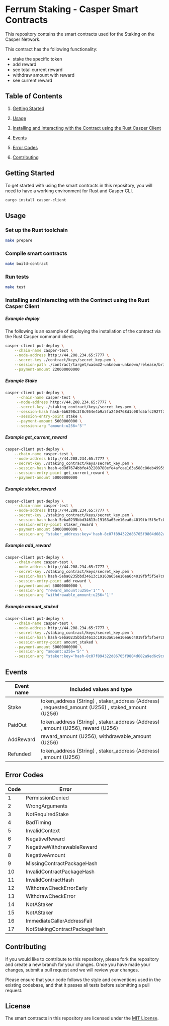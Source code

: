 # Ferrum Staking - Casper Smart Contracts

This repository contains the smart contracts used for the Staking on the Casper Network.

This contract has the following functionality:

- stake the specific token
- add reward
- see total current reward
- withdraw amount with reward
- see current reward


## Table of Contents

1. [Getting Started](#getting-started)

2. [Usage](#usage)

3. [Installing and Interacting with the Contract using the Rust Casper Client](#installing-and-interacting-with-the-contract-using-the-rust-casper-client)

4. [Events](#events)

5. [Error Codes](#error-codes)

6. [Contributing](#contributing)

## Getting Started

To get started with using the smart contracts in this repository, you will need to have a working environment for Rust and Casper CLI.

```bash
cargo install casper-client
```

## Usage

### Set up the Rust toolchain

```bash
make prepare
```

### Compile smart contracts

```bash
make build-contract
```

### Run tests

```bash
make test
```

### Installing and Interacting with the Contract using the Rust Casper Client


##### Example deploy

The following is an example of deploying the installation of the contract via the Rust Casper command client.

```bash
casper-client put-deploy \
    --chain-name casper-test \
    --node-address http://44.208.234.65:7777 \
    --secret-key ./contract/keys/secret_key.pem \
    --session-path ./contract/target/wasm32-unknown-unknown/release/bridge_pool.wasm \
    --payment-amount 220000000000
```

##### Example Stake
```bash
casper-client put-deploy \
     --chain-name casper-test \
     --node-address http://44.208.234.65:7777 \
     --secret-key ./staking_contract/keys/secret_key.pem \
     --session-hash hash-6b6298c3f8c954e4b9a5fa2404768d1c08fd5bfc2927f386aaf0826178d3be5b \
     --session-entry-point stake \
     --payment-amount 5000000000 \
     --session-arg "amount:u256='5'" 
```

##### Example get_current_reward
```bash
casper-client put-deploy \
    --chain-name casper-test \
    --node-address http://44.208.234.65:7777 \
    --secret-key ./staking_contract/keys/secret_key.pem \
    --session-hash hash-ed9d7674bbfe432208780efe4afcae163a588c80eb499596c5f4085f50756cef \
    --session-entry-point get_current_reward \
    --payment-amount 50000000000 
```

##### Example staker_reward
```bash
casper-client put-deploy \
    --chain-name casper-test \
    --node-address http://44.208.234.65:7777 \
    --secret-key ./staking_contract/keys/secret_key.pem \
    --session-hash hash-5eba0235bbd34613c19163a65ee16ea6c4019fbf5f5e7c8e07fbebd52d92eef4 \
    --session-entry-point staker_reward \
    --payment-amount 50000000000 \
    --session-arg "staker_address:key='hash-8c07f894322d86705f9804d682a9ed6c9cd4be7a8fc6889d20b446e1d852fa8c'"
```

##### Example add_reward
```bash
casper-client put-deploy \
    --chain-name casper-test \
    --node-address http://44.208.234.65:7777 \
    --secret-key ./staking_contract/keys/secret_key.pem \
    --session-hash hash-5eba0235bbd34613c19163a65ee16ea6c4019fbf5f5e7c8e07fbebd52d92eef4 \
    --session-entry-point add_reward \
    --payment-amount 50000000000 \
    --session-arg "reward_amount:u256='1'" \
    --session-arg "withdrawable_amount:u256='1'"
```

##### Example amount_staked
```bash
casper-client put-deploy \
    --chain-name casper-test \
    --node-address http://44.208.234.65:7777 \
    --secret-key ./staking_contract/keys/secret_key.pem \
    --session-hash hash-5eba0235bbd34613c19163a65ee16ea6c4019fbf5f5e7c8e07fbebd52d92eef4 \
    --session-entry-point amount_staked \
    --payment-amount 50000000000 \
    --session-arg "amount:u256='5'" \
    --session-arg "staker:key='hash-8c07f894322d86705f9804d682a9ed6c9cd4be7a8fc6889d20b446e1d852fa8c'"
```

## Events

| Event name                | Included values and type                                                                           |
| ------------------------- | -------------------------------------------------------------------------------------------------- |
| Stake                     | token_address (String) , staker_address (Address) , requested_amount (U256) , staked_amount (U256) |
| PaidOut                   | token_address (String) , staker_address (Address) , amount (U256), reward (U256)                   |
| AddReward                 | reward_amount (U256),  withdrawable_amount (U256)                                                  |
| Refunded                  | token_address (String) , staker_address (Address) , amount (U256)                                  |

## Error Codes

| Code | Error                                               |
| ---- | --------------------------------------------------- |
| 1    | PermissionDenied                                    |
| 2    | WrongArguments                                      |
| 3    | NotRequiredStake                                    |
| 4    | BadTiming                                           |
| 5    | InvalidContext                                      |
| 6    | NegativeReward                                      |
| 7    | NegativeWithdrawableReward                          |
| 8    | NegativeAmount                                      |
| 9    | MissingContractPackageHash                          |
| 10   | InvalidContractPackageHash                          |
| 11   | InvalidContractHash                                 |
| 12   | WithdrawCheckErrorEarly                             |
| 13   | WithdrawCheckError                                  |
| 14   | NotAStaker                                          |
| 15   | NotAStaker                                          |
| 16   | ImmediateCallerAddressFail                          |
| 17   | NotStakingContractPackageHash                       |

## Contributing

If you would like to contribute to this repository, please fork the repository and create a new branch for your changes. Once you have made your changes, submit a pull request and we will review your changes.

Please ensure that your code follows the style and conventions used in the existing codebase, and that it passes all tests before submitting a pull request.

## License

The smart contracts in this repository are licensed under the [MIT License](https://opensource.org/licenses/MIT).
